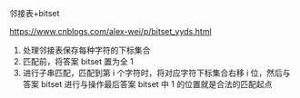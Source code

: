 邻接表+bitset

https://www.cnblogs.com/alex-wei/p/bitset_yyds.html

1. 处理邻接表保存每种字符的下标集合
2. 匹配前，将答案 bitset 置为全 1
3. 进行子串匹配，匹配到第 i 个字符时，将对应字符下标集合右移 i 位，然后与答案 bitset 进行与操作最后答案 bitset 中 1 的位置就是合法的匹配起点
